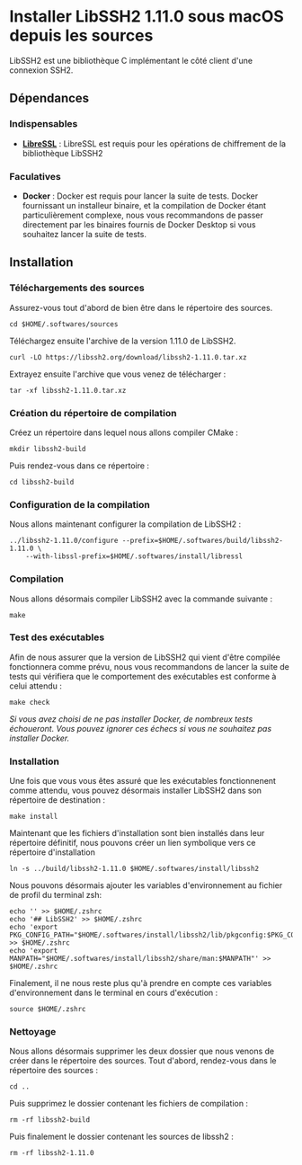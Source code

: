 # Installer LibSSH2 1.11.0 sous macOS depuis les sources

LibSSH2 est une bibliothèque C implémentant le côté client d'une connexion SSH2.

## Dépendances

### Indispensables

* [**LibreSSL**](libressl-3.8.2.md) : LibreSSL est requis pour les opérations de
chiffrement de la bibliothèque LibSSH2

### Faculatives

* **Docker** : Docker est requis pour lancer la suite de tests. Docker
fournissant un installeur binaire, et la compilation de Docker étant
particulièrement complexe, nous vous recommandons de passer directement par les
binaires fournis de Docker Desktop si vous souhaitez lancer la suite de tests.

## Installation

### Téléchargements des sources

Assurez-vous tout d'abord de bien être dans le répertoire des sources.

```
cd $HOME/.softwares/sources
```

Téléchargez ensuite l'archive de la version 1.11.0 de LibSSH2.

```
curl -LO https://libssh2.org/download/libssh2-1.11.0.tar.xz
```

Extrayez ensuite l'archive que vous venez de télécharger :

```
tar -xf libssh2-1.11.0.tar.xz
```

### Création du répertoire de compilation

Créez un répertoire dans lequel nous allons compiler CMake :

```
mkdir libssh2-build
```

Puis rendez-vous dans ce répertoire :

```
cd libssh2-build
```

### Configuration de la compilation

Nous allons maintenant configurer la compilation de LibSSH2 :

```
../libssh2-1.11.0/configure --prefix=$HOME/.softwares/build/libssh2-1.11.0 \
    --with-libssl-prefix=$HOME/.softwares/install/libressl
```

### Compilation

Nous allons désormais compiler LibSSH2 avec la commande suivante :

```
make
```

### Test des exécutables

Afin de nous assurer que la version de LibSSH2 qui vient d'être compilée
fonctionnera comme prévu, nous vous recommandons de lancer la suite de tests qui
vérifiera que le comportement des exécutables est conforme à celui attendu :

```
make check
```

_Si vous avez choisi de ne pas installer Docker, de nombreux tests échoueront.
Vous pouvez ignorer ces échecs si vous ne souhaitez pas installer Docker._

### Installation

Une fois que vous vous êtes assuré que les exécutables fonctionnenent comme
attendu, vous pouvez désormais installer LibSSH2 dans son répertoire de
destination :

```
make install
```

Maintenant que les fichiers d'installation sont bien installés dans leur
répertoire définitif, nous pouvons créer un lien symbolique vers ce répertoire
d'installation

```
ln -s ../build/libssh2-1.11.0 $HOME/.softwares/install/libssh2
```

Nous pouvons désormais ajouter les variables d'environnement au fichier de
profil du terminal zsh:

```
echo '' >> $HOME/.zshrc
echo '## LibSSH2' >> $HOME/.zshrc
echo 'export PKG_CONFIG_PATH="$HOME/.softwares/install/libssh2/lib/pkgconfig:$PKG_CONFIG_PATH"' >> $HOME/.zshrc
echo 'export MANPATH="$HOME/.softwares/install/libssh2/share/man:$MANPATH"' >> $HOME/.zshrc
```

Finalement, il ne nous reste plus qu'à prendre en compte ces variables
d'environnement dans le terminal en cours d'exécution :

```
source $HOME/.zshrc
```

### Nettoyage

Nous allons désormais supprimer les deux dossier que nous venons de créer dans
le répertoire des sources. Tout d'abord, rendez-vous dans le répertoire des
sources :

```
cd ..
```

Puis supprimez le dossier contenant les fichiers de compilation :

```
rm -rf libssh2-build
```

Puis finalement le dossier contenant les sources de libssh2 :

```
rm -rf libssh2-1.11.0
```